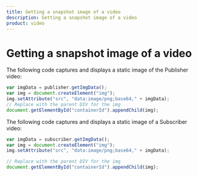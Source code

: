 ```yaml
---
title: Getting a snapshot image of a video
description: Getting a snapshot image of a video
product: video
---
```


# Getting a snapshot image of a video

The following code captures and displays a static image of the Publisher video:

```javascript
var imgData = publisher.getImgData();
var img = document.createElement("img");
img.setAttribute("src", "data:image/png;base64," + imgData);
// Replace with the parent DIV for the img
document.getElementById("containerId").appendChild(img);
```

The following code captures and displays a static image of a Subscriber video:

```javascript
var imgData = subscriber.getImgData();
var img = document.createElement("img");
img.setAttribute("src", "data:image/png;base64," + imgData);

// Replace with the parent DIV for the img
document.getElementById("containerId").appendChild(img);
```